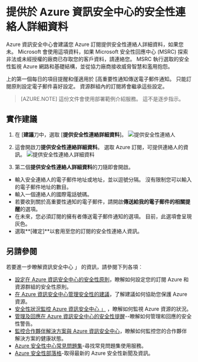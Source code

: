 <properties
   pageTitle="提供於 Azure 資訊安全中心的安全性連絡人詳細資料 |Microsoft Azure"
   description="這份文件會顯示如何提供安全性 Azure 資訊安全中心中的連絡人詳細資料。"
   services="security-center"
   documentationCenter="na"
   authors="TerryLanfear"
   manager="MBaldwin"
   editor=""/>

<tags
   ms.service="security-center"
   ms.devlang="na"
   ms.topic="article"
   ms.tgt_pltfrm="na"
   ms.workload="na"
   ms.date="10/17/2016"
   ms.author="terrylan"/>

# <a name="provide-security-contact-details-in-azure-security-center"></a>提供於 Azure 資訊安全中心的安全性連絡人詳細資料

Azure 資訊安全中心會建議您 Azure 訂閱提供安全性連絡人詳細資料，如果您未。 Microsoft 會使用這項資料，如果 Microsoft 安全性回應中心 (MSRC) 探索非法或未經授權的廠商已存取您的客戶資料，請連絡您。 MSRC 執行選取的安全性監視 Azure 網路和基礎結構，並從協力廠商接收威脅智慧和濫用抱怨。

上的第一個每日的項目提醒和僅適用於 [高重要性通知傳送電子郵件通知。 只能訂閱原則設定電子郵件喜好設定。 資源群組內的訂閱將會繼承這些設定。

> [AZURE.NOTE] 這份文件會使用部署範例介紹服務。  這不是逐步指示。

## <a name="implement-the-recommendation"></a>實作建議

1. 在 [**建議**刀中，選取 [**提供安全性連絡詳細資料**]。
![提供安全性連絡人][1]

2. 這會開啟刀**提供安全性連絡詳細資料**。 選取 Azure 訂閱，可提供連絡人的資訊。
![提供安全性連絡人詳細資料][2]

3. 第二個**提供安全性連絡人詳細資料**的刀隨即會開啟。

  - 輸入安全連絡人的電子郵件地址或地址，並以逗號分隔。 沒有限制您可以輸入的電子郵件地址的數目。
  - 輸入一個連絡人的國際電話號碼。
  - 若要收到關於高重要性通知的電子郵件，請開啟**傳送給我的電子郵件的相關提醒**的選項。
  - 在未來，您必須訂閱的擁有者傳送電子郵件通知的選項。 目前，此選項會呈現灰色。
  - 選取**[確定]**以套用至您的訂閱的安全性連絡人資訊。

## <a name="see-also"></a>另請參閱

若要進一步瞭解資訊安全中心 」 的資訊，請參閱下列各項︰

- [設定在 Azure 資訊安全中心的安全性原則](security-center-policies.md)，瞭解如何設定您的訂閱 Azure 和資源群組的安全性原則。
- [在 Azure 資訊安全中心管理安全性的建議](security-center-recommendations.md)，了解建議如何協助您保護 Azure 資源。
- [安全性狀況監控 Azure 資訊安全中心 」](security-center-monitoring.md) ，瞭解如何監視 Azure 資源的狀況。
- [管理及回應在 Azure 資訊安全中心的安全性提醒](security-center-managing-and-responding-alerts.md)--瞭解如何管理和回應的安全性警告。
- [監控合作夥伴解決方案與 Azure 資訊安全中心](security-center-partner-solutions.md)，瞭解如何監控您的合作夥伴解決方案的健康狀態。
- [Azure 安全性中心常見問題集](security-center-faq.md)-尋找常見問題集使用服務。
- [Azure 安全性部落格](http://blogs.msdn.com/b/azuresecurity/)-取得最新的 Azure 安全性新聞及資訊。

<!--Image references-->
[1]: ./media/security-center-provide-security-contacts/provide-contacts.png
[2]:./media/security-center-provide-security-contacts/provide-contact-details.png
